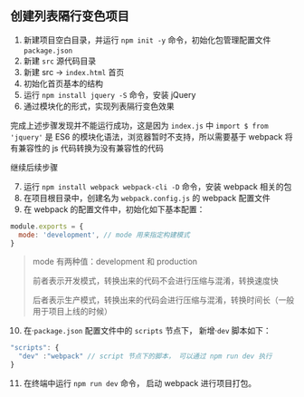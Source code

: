 ## 创建列表隔行变色项目

1. 新建项目空白目录，并运行 `npm init -y` 命令，初始化包管理配置文件 `package.json`
2. 新建 `src` 源代码目录
3. 新建 src -> `index.html` 首页
4. 初始化首页基本的结构
5. 运行 `npm install jquery -S` 命令，安装 jQuery
6. 通过模块化的形式，实现列表隔行变色效果

完成上述步骤发现并不能运行成功，这是因为 `index.js` 中 `import $ from 'jquery'` 是 ES6 的模块化语法，浏览器暂时不支持，所以需要基于 webpack 将有兼容性的 js 代码转换为没有兼容性的代码

继续后续步骤

7. 运行 `npm install webpack webpack-cli -D` 命令，安装 webpack 相关的包
8. 在项目根目录中，创建名为 `webpack.config.js` 的 webpack 配置文件
9. 在 webpack 的配置文件中，初始化如下基本配置：

```js
module.exports = {
  mode: 'development', // mode 用来指定构建模式
}
```

> mode 有两种值：development 和 production
>
> 前者表示开发模式，转换出来的代码不会进行压缩与混淆，转换速度快
>
> 后者表示生产模式，转换出来的代码会进行压缩与混淆，转换时间长（一般用于项目上线的时候）

10. 在·`package.json` 配置文件中的 `scripts` 节点下， 新增·`dev` 脚本如下：

```js
"scripts": {
  "dev" :"webpack" // script 节点下的脚本， 可以通过 npm run dev 执行
}
```

11. 在终端中运行 `npm run dev` 命令， 启动 webpack 进行项目打包。
